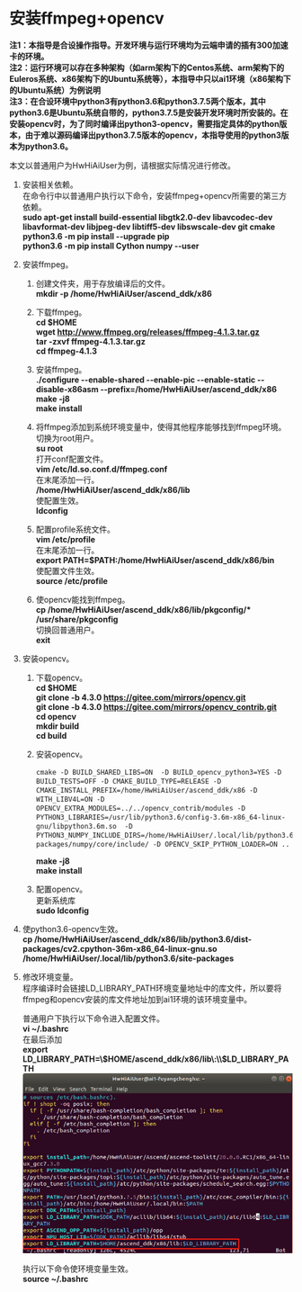 # 安装ffmpeg+opencv<a name="ZH-CN_TOPIC_0228768065"></a>
**注1：本指导是合设操作指导。开发环境与运行环境均为云端申请的插有300加速卡的环境。**  
**注2：运行环境可以存在多种架构（如arm架构下的Centos系统、arm架构下的Euleros系统、x86架构下的Ubuntu系统等），本指导中只以ai1环境（x86架构下的Ubuntu系统）为例说明**  
**注3：在合设环境中python3有python3.6和python3.7.5两个版本，其中python3.6是Ubuntu系统自带的，python3.7.5是安装开发环境时所安装的。在安装opencv时，为了同时编译出python3-opencv，需要指定具体的python版本，由于难以源码编译出python3.7.5版本的opencv，本指导使用的python3版本为python3.6。**
  
本文以普通用户为HwHiAiUser为例，请根据实际情况进行修改。  

1.  安装相关依赖。  
    在命令行中以普通用户执行以下命令，安装ffmpeg+opencv所需要的第三方依赖。  
    **sudo apt-get install build-essential libgtk2.0-dev libavcodec-dev libavformat-dev libjpeg-dev libtiff5-dev libswscale-dev git cmake**  
    **python3.6 -m pip install --upgrade pip**  
    **python3.6 -m pip install Cython numpy --user**

2.  安装ffmpeg。  
    1. 创建文件夹，用于存放编译后的文件。  
        **mkdir -p /home/HwHiAiUser/ascend_ddk/x86**

    2. 下载ffmpeg。  
        **cd $HOME**  
        **wget http://www.ffmpeg.org/releases/ffmpeg-4.1.3.tar.gz**  
        **tar -zxvf ffmpeg-4.1.3.tar.gz**  
        **cd ffmpeg-4.1.3**

    3. 安装ffmpeg。  
        **./configure --enable-shared --enable-pic --enable-static --disable-x86asm  --prefix=/home/HwHiAiUser/ascend_ddk/x86**  
        **make -j8**    
        **make install**

    4. 将ffmpeg添加到系统环境变量中，使得其他程序能够找到ffmpeg环境。  
        切换为root用户。  
        **su root**  
        打开conf配置文件。  
        **vim /etc/ld.so.conf.d/ffmpeg.conf**  
        在末尾添加一行。  
        **/home/HwHiAiUser/ascend_ddk/x86/lib**  
        使配置生效。  
        **ldconfig**   

    5. 配置profile系统文件。  
        **vim /etc/profile**  
        在末尾添加一行。  
        **export PATH=$PATH:/home/HwHiAiUser/ascend_ddk/x86/bin**  
        使配置文件生效。  
        **source /etc/profile**  
    
    6. 使opencv能找到ffmpeg。  
        **cp /home/HwHiAiUser/ascend_ddk/x86/lib/pkgconfig/\* /usr/share/pkgconfig**  
       切换回普通用户。  
        **exit**

3.  安装opencv。  
    1.  下载opencv。  
        **cd \$HOME**    
        **git clone -b 4.3.0 https://gitee.com/mirrors/opencv.git**  
        **git clone -b 4.3.0 https://gitee.com/mirrors/opencv_contrib.git**   
        **cd opencv**  
        **mkdir build**  
        **cd build**  

    2.  安装opencv。  
        ```
        cmake -D BUILD_SHARED_LIBS=ON  -D BUILD_opencv_python3=YES -D BUILD_TESTS=OFF -D CMAKE_BUILD_TYPE=RELEASE -D  CMAKE_INSTALL_PREFIX=/home/HwHiAiUser/ascend_ddk/x86 -D WITH_LIBV4L=ON -D OPENCV_EXTRA_MODULES=../../opencv_contrib/modules -D PYTHON3_LIBRARIES=/usr/lib/python3.6/config-3.6m-x86_64-linux-gnu/libpython3.6m.so  -D PYTHON3_NUMPY_INCLUDE_DIRS=/home/HwHiAiUser/.local/lib/python3.6/site-packages/numpy/core/include/ -D OPENCV_SKIP_PYTHON_LOADER=ON ..
        ```   
        **make -j8**  
        **make install**  

    3.  配置opencv。  
        更新系统库  
        **sudo ldconfig** 
 
4.   使python3.6-opencv生效。   
     **cp  /home/HwHiAiUser/ascend_ddk/x86/lib/python3.6/dist-packages/cv2.cpython-36m-x86_64-linux-gnu.so
 /home/HwHiAiUser/.local/lib/python3.6/site-packages**   
 

5.  修改环境变量。  
    程序编译时会链接LD_LIBRARY_PATH环境变量地址中的库文件，所以要将ffmpeg和opencv安装的库文件地址加到ai1环境的该环境变量中。  
   
    普通用户下执行以下命令进入配置文件。  
     **vi ~/.bashrc**   
    在最后添加  
    **export LD_LIBRARY_PATH=\\$HOME/ascend_ddk/x86/lib\:\\$LD_LIBRARY_PATH**
    ![](figures/bashrc.png "")   
    
    执行以下命令使环境变量生效。  
    **source ~/.bashrc**